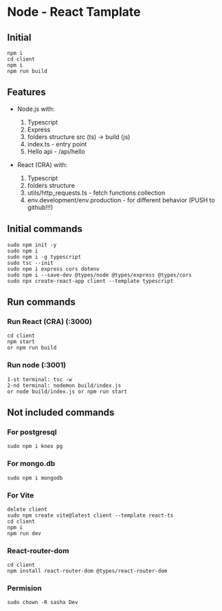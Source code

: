 # Node - React Tamplate

## Initial

    npm i
    cd client
    npm i
    npm run build

## Features

- Node.js with:
    1. Typescript
    2. Express
    3. folders structure src (ts) -> build (js)
    4. index.ts - entry point
    5. Hello api - /api/hello

- React (CRA) with:
    1. Typescript
    2. folders structure
    3. utils/http_requests.ts - fetch functions collection
    4. env.development/env.production - for different behavior (PUSH to github!!!)

## Initial commands

    sudo npm init -y
    sudo npm i
    sudo npm i -g typescript
    sudo tsc --init
    sudo npm i express cors dotenv
    sudo npm i --save-dev @types/node @types/express @types/cors
    sudo npx create-react-app client --template typescript

## Run commands

### Run React (CRA) (:3000)

    cd client
    npm start
    or npm run build

### Run node (:3001)

    1-st terminal: tsc -w
    2-nd terminal: nodemon build/index.js
    or node build/index.js or npm run start

## Not included commands

### For postgresql

    sudo npm i knex pg

### For mongo.db

    sudo npm i mongodb

### For Vite

    delete client
    sudo npm create vite@latest client --template react-ts
    cd client
    npm i
    npm run dev

### React-router-dom

    cd client
    npm install react-router-dom @types/react-router-dom

### Permision

    sudo chown -R sasha Dev
